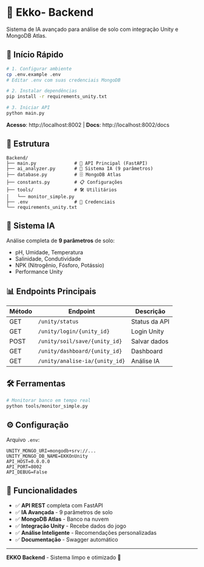 # 🌱 Ekko- Backend

Sistema de IA avançado para análise de solo com integração Unity e MongoDB Atlas.

## 🚀 Início Rápido

```bash
# 1. Configurar ambiente
cp .env.example .env
# Editar .env com suas credenciais MongoDB

# 2. Instalar dependências
pip install -r requirements_unity.txt

# 3. Iniciar API
python main.py
```

**Acesso**: http://localhost:8002 | **Docs**: http://localhost:8002/docs

## 📁 Estrutura

```
Backend/
├── main.py              # 🚀 API Principal (FastAPI)
├── ai_analyzer.py       # 🧠 Sistema IA (9 parâmetros)
├── database.py          # 🗄️ MongoDB Atlas
├── constants.py         # 📋 Configurações
├── tools/               # 🛠️ Utilitários
│   └── monitor_simple.py
├── .env                 # 🔐 Credenciais
└── requirements_unity.txt
```

## 🧠 Sistema IA

Análise completa de **9 parâmetros** de solo:
- pH, Umidade, Temperatura
- Salinidade, Condutividade  
- NPK (Nitrogênio, Fósforo, Potássio)
- Performance Unity

## 📊 Endpoints Principais

| Método | Endpoint | Descrição |
|--------|----------|--------------|
| GET | `/unity/status` | Status da API |
| GET | `/unity/login/{unity_id}` | Login Unity |
| POST | `/unity/soil/save/{unity_id}` | Salvar dados |
| GET | `/unity/dashboard/{unity_id}` | Dashboard |
| GET | `/unity/analise-ia/{unity_id}` | Análise IA |

## 🛠️ Ferramentas

```bash
# Monitorar banco em tempo real
python tools/monitor_simple.py
```

## ⚙️ Configuração

Arquivo `.env`:
```env
UNITY_MONGO_URI=mongodb+srv://...
UNITY_MONGO_DB_NAME=EKKOnUnity
API_HOST=0.0.0.0
API_PORT=8002
API_DEBUG=False
```

## 🎯 Funcionalidades

- ✅ **API REST** completa com FastAPI
- ✅ **IA Avançada** - 9 parâmetros de solo
- ✅ **MongoDB Atlas** - Banco na nuvem
- ✅ **Integração Unity** - Recebe dados do jogo
- ✅ **Análise Inteligente** - Recomendações personalizadas
- ✅ **Documentação** - Swagger automático

---

**EKKO Backend** - Sistema limpo e otimizado 🎯